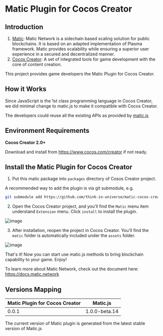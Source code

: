# Matic Plugin for Cocos Creator

## Introduction

1. [Matic](https://matic.network/): Matic Network is a sidechain based scaling solution for public blockchains. It is based on an adapted implementation of Plasma framework. Matic provides scalability while ensuring a superior user experience in a secured and decentralized manner.
2. [Cocos Creator](https://cocos2d-x.org/creator): A set of integrated tools for game development with the core of content creation.

This project provides game developers the Matic Plugin for Cocos Creator.

## How it Works

Since JavaScript is the 1st class programming language in Cocos Creator, we did minimal change to matic.js to make it compatible with Cocos Creator.

The developers could reuse all the existing APIs as provided by [matic.js](https://github.com/maticnetwork/matic.js)


## Environment Requirements

**Cocos Creator 2.0+**

Download and install from https://www.cocos.com/creator if not ready.

## Install the Matic Plugin for Cocos Creator

1. Put this matic package into `packages` directory of Cosos Creator project.

A recommended way to add the plugin is via git submodule, e.g.

```bash
git submodule add https://github.com/think-in-universe/matic-cocos-creator <project>/packages/matic
```

2. Open the Cocos Creator project, and you'll find the `Matic` menu item understand `Extension` menu. Click `install` to install the plugin.

![image](https://user-images.githubusercontent.com/46699230/65697412-76497380-e0ad-11e9-9444-54da373d12c1.png)


3. After installation, reopen the project in Cocos Creator. You'll find the `matic` folder is automatically included under the `assets` folder.

![image](https://user-images.githubusercontent.com/46699230/65697471-94af6f00-e0ad-11e9-9965-0fcf5ea569ff.png)


That's it! Now you can start use matic.js methods to bring blockchain capability to your game. Enjoy!

To learn more about Matic Network, check out the document here: https://docs.matic.network

## Versions Mapping

| Matic Plugin for Cocos Creator | Matic.js |
| --------------- | ---------- |
| 0.0.1           | 1.0.0-beta.14 |

The current version of Matic plugin is generated from the latest stable version of Matic.js

